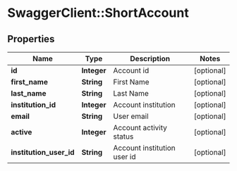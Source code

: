 # SwaggerClient::ShortAccount

## Properties
Name | Type | Description | Notes
------------ | ------------- | ------------- | -------------
**id** | **Integer** | Account id | [optional] 
**first_name** | **String** | First Name | [optional] 
**last_name** | **String** | Last Name | [optional] 
**institution_id** | **Integer** | Account institution | [optional] 
**email** | **String** | User email | [optional] 
**active** | **Integer** | Account activity status | [optional] 
**institution_user_id** | **String** | Account institution user id | [optional] 


